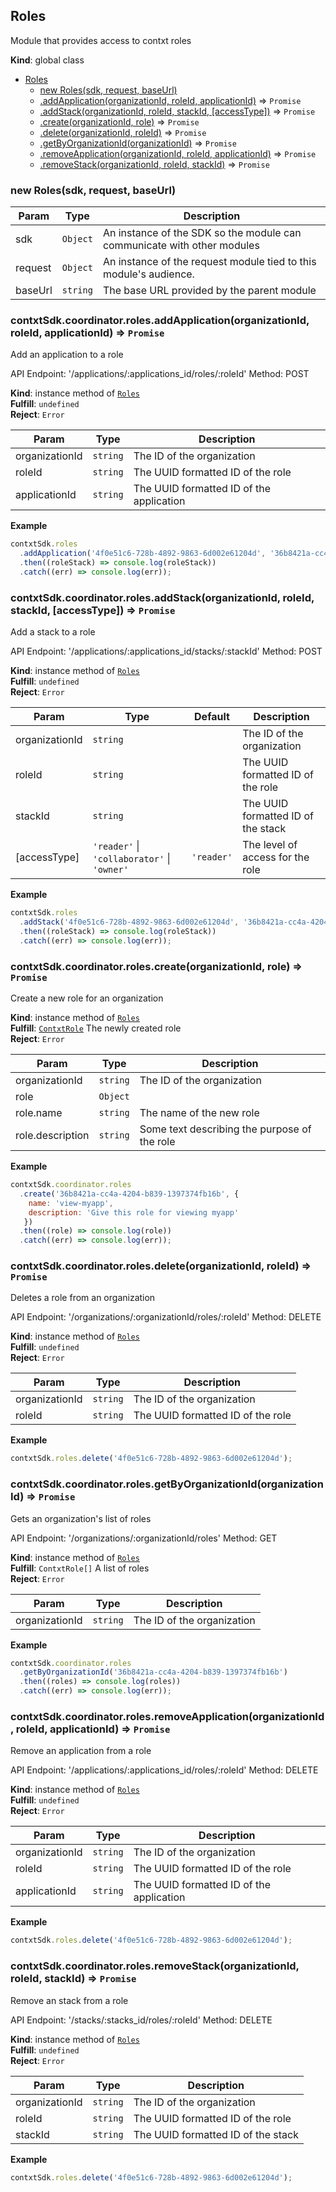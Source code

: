 <a name="Roles"></a>

## Roles
Module that provides access to contxt roles

**Kind**: global class  

* [Roles](#Roles)
    * [new Roles(sdk, request, baseUrl)](#new_Roles_new)
    * [.addApplication(organizationId, roleId, applicationId)](#Roles+addApplication) ⇒ <code>Promise</code>
    * [.addStack(organizationId, roleId, stackId, [accessType])](#Roles+addStack) ⇒ <code>Promise</code>
    * [.create(organizationId, role)](#Roles+create) ⇒ <code>Promise</code>
    * [.delete(organizationId, roleId)](#Roles+delete) ⇒ <code>Promise</code>
    * [.getByOrganizationId(organizationId)](#Roles+getByOrganizationId) ⇒ <code>Promise</code>
    * [.removeApplication(organizationId, roleId, applicationId)](#Roles+removeApplication) ⇒ <code>Promise</code>
    * [.removeStack(organizationId, roleId, stackId)](#Roles+removeStack) ⇒ <code>Promise</code>

<a name="new_Roles_new"></a>

### new Roles(sdk, request, baseUrl)

| Param | Type | Description |
| --- | --- | --- |
| sdk | <code>Object</code> | An instance of the SDK so the module can communicate with other modules |
| request | <code>Object</code> | An instance of the request module tied to this module's audience. |
| baseUrl | <code>string</code> | The base URL provided by the parent module |

<a name="Roles+addApplication"></a>

### contxtSdk.coordinator.roles.addApplication(organizationId, roleId, applicationId) ⇒ <code>Promise</code>
Add an application to a role

API Endpoint: '/applications/:applications_id/roles/:roleId'
Method: POST

**Kind**: instance method of [<code>Roles</code>](#Roles)  
**Fulfill**: <code>undefined</code>  
**Reject**: <code>Error</code>  

| Param | Type | Description |
| --- | --- | --- |
| organizationId | <code>string</code> | The ID of the organization |
| roleId | <code>string</code> | The UUID formatted ID of the role |
| applicationId | <code>string</code> | The UUID formatted ID of the application |

**Example**  
```js
contxtSdk.roles
  .addApplication('4f0e51c6-728b-4892-9863-6d002e61204d', '36b8421a-cc4a-4204-b839-1397374fb16b', '007ca9ee-ece7-4931-9d11-9b4fd97d4d58', 'collaborator')
  .then((roleStack) => console.log(roleStack))
  .catch((err) => console.log(err));
```
<a name="Roles+addStack"></a>

### contxtSdk.coordinator.roles.addStack(organizationId, roleId, stackId, [accessType]) ⇒ <code>Promise</code>
Add a stack to a role

API Endpoint: '/applications/:applications_id/stacks/:stackId'
Method: POST

**Kind**: instance method of [<code>Roles</code>](#Roles)  
**Fulfill**: <code>undefined</code>  
**Reject**: <code>Error</code>  

| Param | Type | Default | Description |
| --- | --- | --- | --- |
| organizationId | <code>string</code> |  | The ID of the organization |
| roleId | <code>string</code> |  | The UUID formatted ID of the role |
| stackId | <code>string</code> |  | The UUID formatted ID of the stack |
| [accessType] | <code>&#x27;reader&#x27;</code> \| <code>&#x27;collaborator&#x27;</code> \| <code>&#x27;owner&#x27;</code> | <code>&#x27;reader&#x27;</code> | The level of access for the role |

**Example**  
```js
contxtSdk.roles
  .addStack('4f0e51c6-728b-4892-9863-6d002e61204d', '36b8421a-cc4a-4204-b839-1397374fb16b', '007ca9ee-ece7-4931-9d11-9b4fd97d4d58', 'collaborator')
  .then((roleStack) => console.log(roleStack))
  .catch((err) => console.log(err));
```
<a name="Roles+create"></a>

### contxtSdk.coordinator.roles.create(organizationId, role) ⇒ <code>Promise</code>
Create a new role for an organization

**Kind**: instance method of [<code>Roles</code>](#Roles)  
**Fulfill**: [<code>ContxtRole</code>](./Typedefs.md#ContxtRole) The newly created role  
**Reject**: <code>Error</code>  

| Param | Type | Description |
| --- | --- | --- |
| organizationId | <code>string</code> | The ID of the organization |
| role | <code>Object</code> |  |
| role.name | <code>string</code> | The name of the new role |
| role.description | <code>string</code> | Some text describing the purpose of the role |

**Example**  
```js
contxtSdk.coordinator.roles
  .create('36b8421a-cc4a-4204-b839-1397374fb16b', {
    name: 'view-myapp',
    description: 'Give this role for viewing myapp'
   })
  .then((role) => console.log(role))
  .catch((err) => console.log(err));
```
<a name="Roles+delete"></a>

### contxtSdk.coordinator.roles.delete(organizationId, roleId) ⇒ <code>Promise</code>
Deletes a role from an organization

API Endpoint: '/organizations/:organizationId/roles/:roleId'
Method: DELETE

**Kind**: instance method of [<code>Roles</code>](#Roles)  
**Fulfill**: <code>undefined</code>  
**Reject**: <code>Error</code>  

| Param | Type | Description |
| --- | --- | --- |
| organizationId | <code>string</code> | The ID of the organization |
| roleId | <code>string</code> | The UUID formatted ID of the role |

**Example**  
```js
contxtSdk.roles.delete('4f0e51c6-728b-4892-9863-6d002e61204d');
```
<a name="Roles+getByOrganizationId"></a>

### contxtSdk.coordinator.roles.getByOrganizationId(organizationId) ⇒ <code>Promise</code>
Gets an organization's list of roles

API Endpoint: '/organizations/:organizationId/roles'
Method: GET

**Kind**: instance method of [<code>Roles</code>](#Roles)  
**Fulfill**: <code>ContxtRole[]</code> A list of roles  
**Reject**: <code>Error</code>  

| Param | Type | Description |
| --- | --- | --- |
| organizationId | <code>string</code> | The ID of the organization |

**Example**  
```js
contxtSdk.coordinator.roles
  .getByOrganizationId('36b8421a-cc4a-4204-b839-1397374fb16b')
  .then((roles) => console.log(roles))
  .catch((err) => console.log(err));
```
<a name="Roles+removeApplication"></a>

### contxtSdk.coordinator.roles.removeApplication(organizationId, roleId, applicationId) ⇒ <code>Promise</code>
Remove an application from a role

API Endpoint: '/applications/:applications_id/roles/:roleId'
Method: DELETE

**Kind**: instance method of [<code>Roles</code>](#Roles)  
**Fulfill**: <code>undefined</code>  
**Reject**: <code>Error</code>  

| Param | Type | Description |
| --- | --- | --- |
| organizationId | <code>string</code> | The ID of the organization |
| roleId | <code>string</code> | The UUID formatted ID of the role |
| applicationId | <code>string</code> | The UUID formatted ID of the application |

**Example**  
```js
contxtSdk.roles.delete('4f0e51c6-728b-4892-9863-6d002e61204d');
```
<a name="Roles+removeStack"></a>

### contxtSdk.coordinator.roles.removeStack(organizationId, roleId, stackId) ⇒ <code>Promise</code>
Remove an stack from a role

API Endpoint: '/stacks/:stacks_id/roles/:roleId'
Method: DELETE

**Kind**: instance method of [<code>Roles</code>](#Roles)  
**Fulfill**: <code>undefined</code>  
**Reject**: <code>Error</code>  

| Param | Type | Description |
| --- | --- | --- |
| organizationId | <code>string</code> | The ID of the organization |
| roleId | <code>string</code> | The UUID formatted ID of the role |
| stackId | <code>string</code> | The UUID formatted ID of the stack |

**Example**  
```js
contxtSdk.roles.delete('4f0e51c6-728b-4892-9863-6d002e61204d');
```
